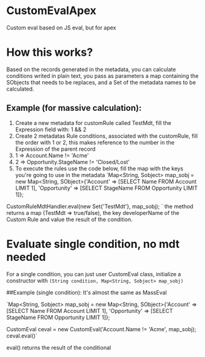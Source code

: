 # CustomEvalApex
Custom eval based on JS eval, but for apex

# How this works?

Based on the records generated in the metadata, you can calculate conditions writed in plain text, you pass as parameters a map containing the SObjects that needs to be replaces, and a Set of the metadata names to be calculated.

## Example (for massive calculation):

1. Create a new metadata for customRule called TestMdt, fill the Expression field with: 1 && 2
2. Create 2 metadatas Rule conditions, associated with the customRule, fill the order with 1 or 2, this makes reference to the number in the Expression of the parent record
  3. 1 => Account.Name != 'Acme'
  4. 2 => Opportunity.StageName != 'Closed/Lost'
5. To execute the rules use the code below, fill the map with the keys you're going to use in the metadata
`Map<String, Sobject> map_sobj = new Map<String, SObject>{'Account' => [SELECT Name FROM Account LIMIT 1],
    'Opportunity' => [SELECT StageName FROM Opportunity LIMIT 1]};

CustomRuleMdtHandler.eval(new Set<String>{'TestMdt'}, map_sobj);
`
the method returns a map (TestMdt => true/false), the key developerName of the Custom Rule and value the result of the condition.

# Evaluate single condition, no mdt needed

For a single condition, you can just user CustomEval class, initialize a constructor with `(String condition, Map<String, Sobject> map_sobj)`

##Example (single condition):
It's almost the same as MassEval

`Map<String, Sobject> map_sobj = new Map<String, SObject>{'Account' => [SELECT Name FROM Account LIMIT 1],
    'Opportunity' => [SELECT StageName FROM Opportunity LIMIT 1]};
 
 CustomEval ceval = new CustomEval('Account.Name != 'Acme', map_sobj);
 ceval.eval()`
 
 eval() returns the result of the conditional
 
 
